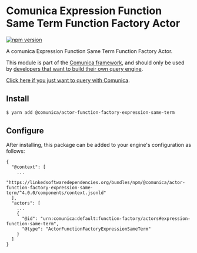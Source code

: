 # Comunica Expression Function Same Term Function Factory Actor

[![npm version](https://badge.fury.io/js/%40comunica%2Factor-function-factory-expression-function-same-term.svg)](https://www.npmjs.com/package/@comunica/actor-function-factory-expression-same-term)

A comunica Expression Function Same Term Function Factory Actor.

This module is part of the [Comunica framework](https://github.com/comunica/comunica),
and should only be used by [developers that want to build their own query engine](https://comunica.dev/docs/modify/).

[Click here if you just want to query with Comunica](https://comunica.dev/docs/query/).

## Install

```bash
$ yarn add @comunica/actor-function-factory-expression-same-term
```

## Configure

After installing, this package can be added to your engine's configuration as follows:
```text
{
  "@context": [
    ...
    "https://linkedsoftwaredependencies.org/bundles/npm/@comunica/actor-function-factory-expression-same-term/^4.0.0/components/context.jsonld"
  ],
  "actors": [
    ...
    {
      "@id": "urn:comunica:default:function-factory/actors#expression-function-same-term",
      "@type": "ActorFunctionFactoryExpressionSameTerm"
    }
  ]
}
```
